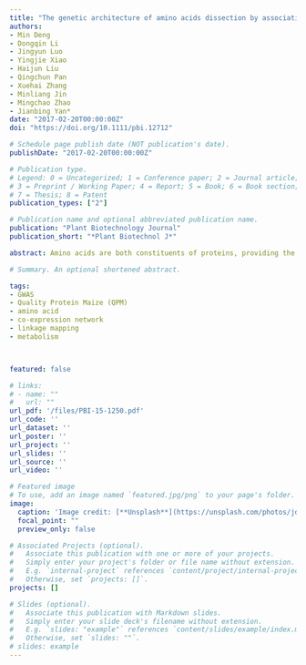 ```yaml
---
title: "The genetic architecture of amino acids dissection by association and linkage analysis in maize"
authors:
- Min Deng
- Dongqin Li
- Jingyun Luo
- Yingjie Xiao
- Haijun Liu
- Qingchun Pan
- Xuehai Zhang
- Minliang Jin
- Mingchao Zhao
- Jianbing Yan*
date: "2017-02-20T00:00:00Z"
doi: "https://doi.org/10.1111/pbi.12712"

# Schedule page publish date (NOT publication's date).
publishDate: "2017-02-20T00:00:00Z"

# Publication type.
# Legend: 0 = Uncategorized; 1 = Conference paper; 2 = Journal article;
# 3 = Preprint / Working Paper; 4 = Report; 5 = Book; 6 = Book section;
# 7 = Thesis; 8 = Patent
publication_types: ["2"]

# Publication name and optional abbreviated publication name.
publication: "Plant Biotechnology Journal"
publication_short: "*Plant Biotechnol J*"

abstract: Amino acids are both constituents of proteins, providing the essential nutrition for humans and animals, and signalling molecules regulating the growth and development of plants. Most cultivars of maize are deficient in essential amino acids such as lysine and tryptophan. Here, we measured the levels of 17 different total amino acids, and created 48 derived traits in mature kernels from a maize diversity inbred collection and three recombinant inbred line (RIL) populations. By GWAS, 247 and 281 significant loci were identified in two different environments, 5.1 and 4.4 loci for each trait, explaining 7.44% and 7.90% phenotypic variation for each locus in average, respectively. By linkage mapping, 89, 150 and 165 QTLs were identified in B73/By804, Kui3/B77 and Zong3/Yu87-1 RIL populations, 2.0, 2.7 and 2.8 QTLs for each trait, explaining 13.6%, 16.4% and 21.4% phenotypic variation for each QTL in average, respectively. It implies that the genetic architecture of amino acids is relative simple and controlled by limited loci. About 43.2% of the loci identified by GWAS were verified by expression QTL, and 17 loci overlapped with mapped QTLs in the three RIL populations. GRMZM2G015534, GRMZM2G143008 and one QTL were further validated using molecular approaches. The amino acid biosynthetic and catabolic pathways were reconstructed on the basis of candidate genes proposed in this study. Our results provide insights into the genetic basis of amino acid biosynthesis in maize kernels and may facilitate marker-based breeding for quality protein maize.

# Summary. An optional shortened abstract.

tags:
- GWAS
- Quality Protein Maize (QPM)
- amino acid
- co-expression network
- linkage mapping
- metabolism



featured: false

# links:
# - name: ""
#   url: ""
url_pdf: '/files/PBI-15-1250.pdf'
url_code: ''
url_dataset: ''
url_poster: ''
url_project: ''
url_slides: ''
url_source: ''
url_video: ''

# Featured image
# To use, add an image named `featured.jpg/png` to your page's folder. 
image:
  caption: 'Image credit: [**Unsplash**](https://unsplash.com/photos/jdD8gXaTZsc)'
  focal_point: ""
  preview_only: false

# Associated Projects (optional).
#   Associate this publication with one or more of your projects.
#   Simply enter your project's folder or file name without extension.
#   E.g. `internal-project` references `content/project/internal-project/index.md`.
#   Otherwise, set `projects: []`.
projects: []

# Slides (optional).
#   Associate this publication with Markdown slides.
#   Simply enter your slide deck's filename without extension.
#   E.g. `slides: "example"` references `content/slides/example/index.md`.
#   Otherwise, set `slides: ""`.
# slides: example
---
```

